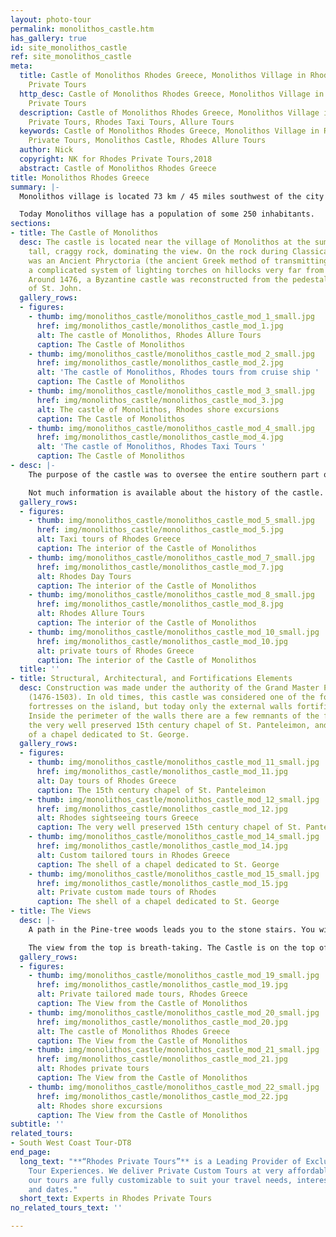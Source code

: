 ```yaml
---
layout: photo-tour
permalink: monolithos_castle.htm
has_gallery: true
id: site_monolithos_castle
ref: site_monolithos_castle
meta:
  title: Castle of Monolithos Rhodes Greece, Monolithos Village in Rhodes, Rhodes
    Private Tours
  http_desc: Castle of Monolithos Rhodes Greece, Monolithos Village in Rhodes, Rhodes
    Private Tours
  description: Castle of Monolithos Rhodes Greece, Monolithos Village in Rhodes, Rhodes
    Private Tours, Rhodes Taxi Tours, Allure Tours
  keywords: Castle of Monolithos Rhodes Greece, Monolithos Village in Rhodes, Rhodes
    Private Tours, Monolithos Castle, Rhodes Allure Tours
  author: Nick
  copyright: NK for Rhodes Private Tours,2018
  abstract: Castle of Monolithos Rhodes Greece
title: Monolithos Rhodes Greece
summary: |-
  Monolithos village is located 73 km / 45 miles southwest of the city of Rhodes. It owes its name to the huge monolithic rock on top of which is a castle from the time of the Knights of St. John Hospitallers.

  Today Monolithos village has a population of some 250 inhabitants.
sections:
- title: The Castle of Monolithos
  desc: The castle is located near the village of Monolithos at the summit of the
    tall, craggy rock, dominating the view. On the rock during Classical times, there
    was an Ancient Phryctoria (the ancient Greek method of transmitting messages through
    a complicated system of lighting torches on hillocks very far from one another).
    Around 1476, a Byzantine castle was reconstructed from the pedestals by the Knights
    of St. John.
  gallery_rows:
  - figures:
    - thumb: img/monolithos_castle/monolithos_castle_mod_1_small.jpg
      href: img/monolithos_castle/monolithos_castle_mod_1.jpg
      alt: The castle of Monolithos, Rhodes Allure Tours
      caption: The Castle of Monolithos
    - thumb: img/monolithos_castle/monolithos_castle_mod_2_small.jpg
      href: img/monolithos_castle/monolithos_castle_mod_2.jpg
      alt: 'The castle of Monolithos, Rhodes tours from cruise ship '
      caption: The Castle of Monolithos
    - thumb: img/monolithos_castle/monolithos_castle_mod_3_small.jpg
      href: img/monolithos_castle/monolithos_castle_mod_3.jpg
      alt: The castle of Monolithos, Rhodes shore excursions
      caption: The Castle of Monolithos
    - thumb: img/monolithos_castle/monolithos_castle_mod_4_small.jpg
      href: img/monolithos_castle/monolithos_castle_mod_4.jpg
      alt: 'The castle of Monolithos, Rhodes Taxi Tours '
      caption: The Castle of Monolithos
- desc: |-
    The purpose of the castle was to oversee the entire southern part of Rhodes and provide protection to the residents from the attacks of the pirates. The 1479 Decree stated that the inhabitants of Apolakkia village (10 km / 6 miles from Monolithos) had to return to the castle when threatened with attacks. Because of its location and the excellent natural fortification, it was one of the four strong fortresses of Rhodes, and unlike other historic sites, probably was not changed much over time.

    Not much information is available about the history of the castle. Logically, following the course of the Rhodian country in 1522 and the departure of the Knights, it must have fallen into the hands of the Turks. With the weakening of piracy during the 17th century, the castle lost its usefulness and was gradually abandoned.
  gallery_rows:
  - figures:
    - thumb: img/monolithos_castle/monolithos_castle_mod_5_small.jpg
      href: img/monolithos_castle/monolithos_castle_mod_5.jpg
      alt: Taxi tours of Rhodes Greece
      caption: The interior of the Castle of Monolithos
    - thumb: img/monolithos_castle/monolithos_castle_mod_7_small.jpg
      href: img/monolithos_castle/monolithos_castle_mod_7.jpg
      alt: Rhodes Day Tours
      caption: The interior of the Castle of Monolithos
    - thumb: img/monolithos_castle/monolithos_castle_mod_8_small.jpg
      href: img/monolithos_castle/monolithos_castle_mod_8.jpg
      alt: Rhodes Allure Tours
      caption: The interior of the Castle of Monolithos
    - thumb: img/monolithos_castle/monolithos_castle_mod_10_small.jpg
      href: img/monolithos_castle/monolithos_castle_mod_10.jpg
      alt: private tours of Rhodes Greece
      caption: The interior of the Castle of Monolithos
  title: ''
- title: Structural, Architectural, and Fortifications Elements
  desc: Construction was made under the authority of the Grand Master Pierre D'Aubusson
    (1476-1503). In old times, this castle was considered one of the four more powerful
    fortresses on the island, but today only the external walls fortifications remain.
    Inside the perimeter of the walls there are a few remnants of the fortifications,
    the very well preserved 15th century chapel of St. Panteleimon, and the shell
    of a chapel dedicated to St. George.
  gallery_rows:
  - figures:
    - thumb: img/monolithos_castle/monolithos_castle_mod_11_small.jpg
      href: img/monolithos_castle/monolithos_castle_mod_11.jpg
      alt: Day tours of Rhodes Greece
      caption: The 15th century chapel of St. Panteleimon
    - thumb: img/monolithos_castle/monolithos_castle_mod_12_small.jpg
      href: img/monolithos_castle/monolithos_castle_mod_12.jpg
      alt: Rhodes sightseeing tours Greece
      caption: The very well preserved 15th century chapel of St. Panteleimon
    - thumb: img/monolithos_castle/monolithos_castle_mod_14_small.jpg
      href: img/monolithos_castle/monolithos_castle_mod_14.jpg
      alt: Custom tailored tours in Rhodes Greece
      caption: The shell of a chapel dedicated to St. George
    - thumb: img/monolithos_castle/monolithos_castle_mod_15_small.jpg
      href: img/monolithos_castle/monolithos_castle_mod_15.jpg
      alt: Private custom made tours of Rhodes
      caption: The shell of a chapel dedicated to St. George
- title: The Views
  desc: |-
    A path in the Pine-tree woods leads you to the stone stairs. You will follow the narrow little steps (which are carved in the rock) all the way up until you reach the summit. After only a few minutes you will be able to take your first pictures of the castle! (Be careful not to slip on the smooth stones. Don't wear sandals, as there are a lot of stones and rocks lying around everywhere)

    The view from the top is breath-taking. The Castle is on the top of the high rock, at the edge of the cliffs, so the views are fantastic! You will see Pine-tree forests far below you and the islands of Halki and Alimia off the western coast in the cool waters of the turquoise blue Aegean Sea.
  gallery_rows:
  - figures:
    - thumb: img/monolithos_castle/monolithos_castle_mod_19_small.jpg
      href: img/monolithos_castle/monolithos_castle_mod_19.jpg
      alt: Private tailored made tours, Rhodes Greece
      caption: The View from the Castle of Monolithos
    - thumb: img/monolithos_castle/monolithos_castle_mod_20_small.jpg
      href: img/monolithos_castle/monolithos_castle_mod_20.jpg
      alt: The castle of Monolithos Rhodes Greece
      caption: The View from the Castle of Monolithos
    - thumb: img/monolithos_castle/monolithos_castle_mod_21_small.jpg
      href: img/monolithos_castle/monolithos_castle_mod_21.jpg
      alt: Rhodes private tours
      caption: The View from the Castle of Monolithos
    - thumb: img/monolithos_castle/monolithos_castle_mod_22_small.jpg
      href: img/monolithos_castle/monolithos_castle_mod_22.jpg
      alt: Rhodes shore excursions
      caption: The View from the Castle of Monolithos
subtitle: ''
related_tours:
- South West Coast Tour-DT8
end_page:
  long_text: "**“Rhodes Private Tours”** is a Leading Provider of Exclusive and Personalized
    Tour Experiences. We deliver Private Custom Tours at very affordable rates. All
    our tours are fully customizable to suit your travel needs, interests, schedules,
    and dates."
  short_text: Experts in Rhodes Private Tours
no_related_tours_text: ''

---
```

